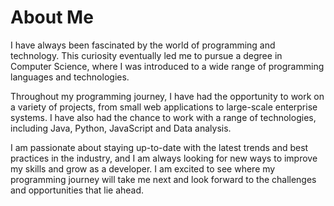 # About Me

<p>
I have always been fascinated by the world of programming and technology. This curiosity eventually led me to pursue a degree in Computer Science, where I was introduced to a wide range of programming languages and technologies.

Throughout my programming journey, I have had the opportunity to work on a variety of projects, from small web applications to large-scale enterprise systems. I have also had the chance to work with a range of technologies, including Java, Python, JavaScript and Data analysis.

I am passionate about staying up-to-date with the latest trends and best practices in the industry, and I am always looking for new ways to improve my skills and grow as a developer. I am excited to see where my programming journey will take me next and look forward to the challenges and opportunities that lie ahead.

</p>
